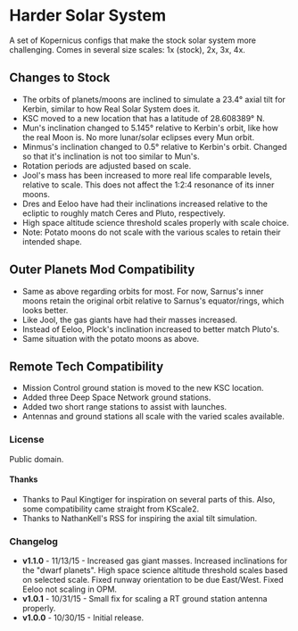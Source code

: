 # Harder Solar System
A set of Kopernicus configs that make the stock solar system more challenging. Comes in several size scales: 1x (stock), 2x, 3x, 4x.

## Changes to Stock
* The orbits of planets/moons are inclined to simulate a 23.4° axial tilt for Kerbin, similar to how Real Solar System does it.
* KSC moved to a new location that has a latitude of 28.608389° N.
* Mun's inclination changed to 5.145° relative to Kerbin's orbit, like how the real Moon is. No more lunar/solar eclipses every Mun orbit.
* Minmus's inclination changed to 0.5° relative to Kerbin's orbit. Changed so that it's inclination is not too similar to Mun's.
* Rotation periods are adjusted based on scale.
* Jool's mass has been increased to more real life comparable levels, relative to scale. This does not affect the 1:2:4 resonance of its inner moons.
* Dres and Eeloo have had their inclinations increased relative to the ecliptic to roughly match Ceres and Pluto, respectively.
* High space altitude science threshold scales properly with scale choice.
* Note: Potato moons do not scale with the various scales to retain their intended shape.

## Outer Planets Mod Compatibility
* Same as above regarding orbits for most. For now, Sarnus's inner moons retain the original orbit relative to Sarnus's equator/rings, which looks better.
* Like Jool, the gas giants have had their masses increased.
* Instead of Eeloo, Plock's inclination increased to better match Pluto's.
* Same situation with the potato moons as above.

## Remote Tech Compatibility
* Mission Control ground station is moved to the new KSC location.
* Added three Deep Space Network ground stations.
* Added two short range stations to assist with launches.
* Antennas and ground stations all scale with the varied scales available.

### License
Public domain.

#### Thanks
* Thanks to Paul Kingtiger for inspiration on several parts of this. Also, some compatibility came straight from KScale2.
* Thanks to NathanKell's RSS for inspiring the axial tilt simulation.

### Changelog
* **v1.1.0** - 11/13/15 - Increased gas giant masses. Increased inclinations for the "dwarf planets". High space science altitude threshold scales based on selected scale. Fixed runway orientation to be due East/West. Fixed Eeloo not scaling in OPM.
* **v1.0.1** - 10/31/15 - Small fix for scaling a RT ground station antenna properly.
* **v1.0.0** - 10/30/15 - Initial release.
